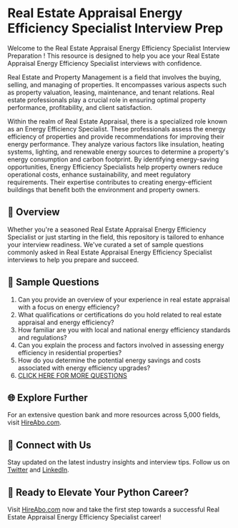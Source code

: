 # Real Estate Appraisal Energy Efficiency Specialist Interview Prep

Welcome to the Real Estate Appraisal Energy Efficiency Specialist Interview Preparation ! This resource is designed to help you ace your Real Estate Appraisal Energy Efficiency Specialist interviews with confidence.

Real Estate and Property Management is a field that involves the buying, selling, and managing of properties. It encompasses various aspects such as property valuation, leasing, maintenance, and tenant relations. Real estate professionals play a crucial role in ensuring optimal property performance, profitability, and client satisfaction.

Within the realm of Real Estate Appraisal, there is a specialized role known as an Energy Efficiency Specialist. These professionals assess the energy efficiency of properties and provide recommendations for improving their energy performance. They analyze various factors like insulation, heating systems, lighting, and renewable energy sources to determine a property's energy consumption and carbon footprint. By identifying energy-saving opportunities, Energy Efficiency Specialists help property owners reduce operational costs, enhance sustainability, and meet regulatory requirements. Their expertise contributes to creating energy-efficient buildings that benefit both the environment and property owners.

## 🚀 Overview

Whether you're a seasoned Real Estate Appraisal Energy Efficiency Specialist or just starting in the field, this repository is tailored to enhance your interview readiness. We've curated a set of sample questions commonly asked in Real Estate Appraisal Energy Efficiency Specialist interviews to help you prepare and succeed.

## 📝 Sample Questions

1. Can you provide an overview of your experience in real estate appraisal with a focus on energy efficiency?
2. What qualifications or certifications do you hold related to real estate appraisal and energy efficiency?
3. How familiar are you with local and national energy efficiency standards and regulations?
4. Can you explain the process and factors involved in assessing energy efficiency in residential properties?
5. How do you determine the potential energy savings and costs associated with energy efficiency upgrades?
6. [CLICK HERE FOR MORE QUESTIONS](https://hireabo.com/job/21_2_25/Real%20Estate%20Appraisal%20Energy%20Efficiency%20Specialist)

## 🌐 Explore Further

For an extensive question bank and more resources across 5,000 fields, visit [HireAbo.com](https://www.hireabo.com).

## 📱 Connect with Us

Stay updated on the latest industry insights and interview tips. Follow us on [Twitter](https://twitter.com/hireabo) and [LinkedIn](https://www.linkedin.com/in/hire-abo-3609972a8/).

## 🚀 Ready to Elevate Your Python Career?

Visit [HireAbo.com](https://www.hireabo.com) now and take the first step towards a successful Real Estate Appraisal Energy Efficiency Specialist career!